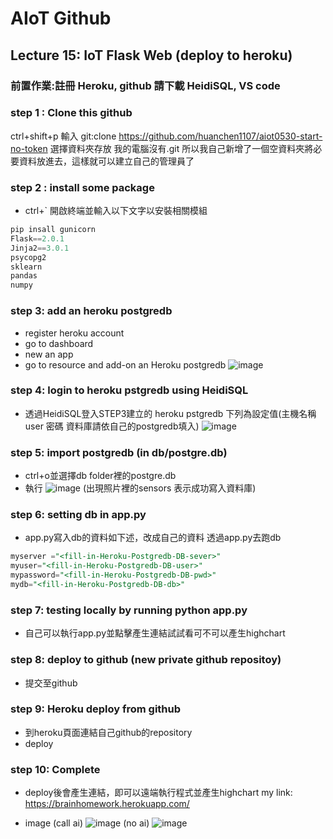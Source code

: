 # AIoT Github

## Lecture 15: IoT Flask Web (deploy to heroku)
### 前置作業:註冊 Heroku, github 請下載 HeidiSQL, VS code 

### step 1 : Clone this github
 ctrl+shift+p
 輸入 git:clone https://github.com/huanchen1107/aiot0530-start-no-token
 選擇資料夾存放
 我的電腦沒有.git 所以我自己新增了一個空資料夾將必要資料放進去，這樣就可以建立自己的管理員了
### step 2 : install some package

* ctrl+` 開啟終端並輸入以下文字以安裝相關模組
```python
pip insall gunicorn   
Flask==2.0.1 
Jinja2==3.0.1 
psycopg2 
sklearn 
pandas  
numpy 
```

### step 3: add an heroku postgredb

* register heroku account
* go to dashboard
* new an app
* go to resource and add-on an Heroku postgredb
![image](image/1.png)
### step 4: login to heroku pstgredb using HeidiSQL
* 透過HeidiSQL登入STEP3建立的 heroku pstgredb 
下列為設定值(主機名稱 user 密碼 資料庫請依自己的postgredb填入)
![image](./image/2.png)

### step 5: import postgredb (in db/postgre.db)
* ctrl+o並選擇db folder裡的postgre.db
* 執行
![image](./image/3.png)
(出現照片裡的sensors 表示成功寫入資料庫)
### step 6: setting db in app.py
* app.py寫入db的資料如下述，改成自己的資料 透過app.py去跑db

```sql
myserver ="<fill-in-Heroku-Postgredb-DB-sever>"
myuser="<fill-in-Heroku-Postgredb-DB-user>"
mypassword="<fill-in-Heroku-Postgredb-DB-pwd>"
mydb="<fill-in-Heroku-Postgredb-DB-db>"

```
### step 7: testing locally by running python app.py
* 自己可以執行app.py並點擊產生連結試試看可不可以產生highchart
### step 8: deploy to github (new private github repositoy)
* 提交至github 


### step 9: Heroku deploy from github
* 到heroku頁面連結自己github的repository
* deploy
### step 10: Complete
* deploy後會產生連結，即可以遠端執行程式並產生highchart
my link:
https://brainhomework.herokuapp.com/

* image
(call ai)
![image](./image/4.png)
(no ai)
![image](./image/5.png)

